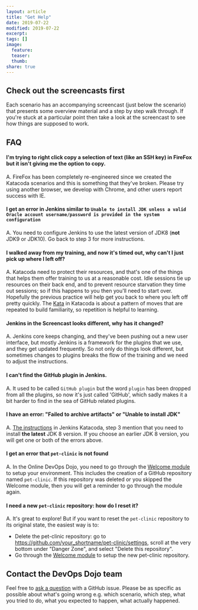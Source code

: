 ```yaml
---
layout: article
title: "Get Help"
date: 2019-07-22
modified: 2019-07-22
excerpt:
tags: []
image:
  feature:
  teaser:
  thumb:
share: true
---
```


## Check out the screencasts first

Each scenario has an accompanying screencast (just below the scenario) that presents some overview material and a step by step walk through.
If you're stuck at a particular point then take a look at the screencast to see how things are supposed to work.

## FAQ

#### I'm trying to right click copy a selection of text (like an SSH key) in FireFox but it isn't giving me the option to copy.

A. FireFox has been completely re-engineered since we created the Katacoda scenarios and this is something that they've broken. Please try using another browser, we develop with Chrome, and other users report success with IE.

#### I get an error in Jenkins similar to `Unable to install JDK unless a valid Oracle account username/password is provided in the system configuration`

A. You need to configure Jenkins to use the latest version of JDK8 (**not** JDK9 or JDK10). Go back to step 3 for more instructions.

#### I walked away from my training, and now it's timed out, why can't I just pick up where I left off?

A. Katacoda need to protect their resources, and that's one of the things that helps them offer training to us at a reasonable cost. Idle sessions tie up resources on their back end, and to prevent resource starvation they time out sessions; so if this happens to you then you'll need to start over. Hopefully the previous practice will help get you back to where you left off pretty quickly. The [Kata](https://en.wikipedia.org/wiki/Kata) in Katacoda is about a pattern of moves that are repeated to build familiarity, so repetition is helpful to learning.

#### Jenkins in the Screencast looks different, why has it changed?

A. Jenkins core keeps changing, and they've been pushing out a new user interface, but mostly Jenkins is a framework for the plugins that we use, and they get updated frequently. So not only do things look different, but sometimes changes to plugins breaks the flow of the training and we need to adjust the instructions.

#### I can't find the GitHub plugin in Jenkins.

A. It used to be called `GitHub plugin` but the word `plugin` has been dropped from all the plugins, so now it's just called 'GitHub', which sadly makes it a bit harder to find in the sea of GitHub related plugins.

#### I have an error: "Failed to archive artifacts" or "Unable to install JDK"

A. [The instructions](https://github.dxc.com/GDO-CTO/Katacoda-Scenarios/blob/master/iac-jenkins/step3.md) in Jenkins Katacoda, step 3 mention that you need to install **the latest** JDK 8 version. If you choose an earlier JDK 8 version, you will get one or both of the errors above.

#### I get an error that `pet-clinic` is not found

A. In the Online DevOps Dojo, you need to go through the [Welcome module](https://github.com/pages/dxc-technology/online-devops-dojo/katacoda/welcome/) to setup your environment. This includes the creation
of a GitHub repository named `pet-clinic`. If this repository was deleted or you skipped the Welcome module, then you will get a reminder to go through the module again.

#### I need a new `pet-clinic` repository: how do I reset it?

A. It's great to explore! But if you want to reset the `pet-clinic` repository to its original state, the easiest way is to:

* Delete the pet-clinic repository: go to https://github.com/your_shortname/pet-clinic/settings, scroll at the very bottom under "Danger Zone", and select "Delete this repository".
* Go through the [Welcome module](https://github.com/pages/dxc-technology/online-devops-dojo/katacoda/welcome/) to setup the new pet-clinic repository.

## Contact the DevOps Dojo team

Feel free to [ask a question](https://github.com/dxc-technology/online-devops-dojo/issues/new/choose) with a GitHub issue. Please be as specific as possible about what's going wrong e.g. which scenario, which step, what you tried to do, what you expected to happen, what actually happened.

